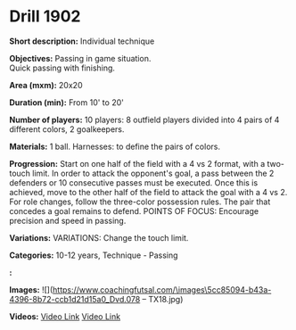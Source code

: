 # Drill 1902

**Short description:**
Individual technique

**Objectives:**
Passing in game situation.  
Quick passing with finishing.

**Area (mxm):**
20x20

**Duration (min):**
From 10' to 20'

**Number of players:**
10 players: 8 outfield players divided into 4 pairs of 4 different colors, 2 goalkeepers.

**Materials:**
1 ball. Harnesses: to define the pairs of colors.

**Progression:**
Start on one half of the field with a 4 vs 2 format, with a two-touch limit. In order to attack the opponent's goal, a pass between the 2 defenders or 10 consecutive passes must be executed. Once this is achieved, move to the other half of the field to attack the goal with a 4 vs 2. For role changes, follow the three-color possession rules. The pair that concedes a goal remains to defend. POINTS OF FOCUS: Encourage precision and speed in passing.

**Variations:**
VARIATIONS: Change the touch limit.

**Categories:**
10-12 years, Technique - Passing

**:**


**Images:**
![](https://www.coachingfutsal.com/\images\5cc85094-b43a-4396-8b72-ccb1d21d15a0_Dvd.078 – TX18.jpg)

**Videos:**
[Video Link](https://www.youtube.com/embed/0Ytm10rWGDo)
[Video Link](https://www.youtube.com/embed/xSxCr5TazZA)

